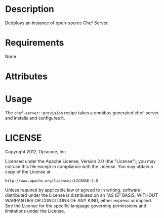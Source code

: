 Description
===========
Dedploys an instance of open-source Chef Server.

Requirements
============
None

Attributes
==========

Usage
=====
The `chef-server::provision` recipe takes a omnibus generated
chef-server and installs and configures it.

LICENSE
=======
Copyright 2012, Opscode, Inc

Licensed under the Apache License, Version 2.0 (the "License");
you may not use this file except in compliance with the License.
You may obtain a copy of the License at

    http://www.apache.org/licenses/LICENSE-2.0

Unless required by applicable law or agreed to in writing, software
distributed under the License is distributed on an "AS IS" BASIS,
WITHOUT WARRANTIES OR CONDITIONS OF ANY KIND, either express or implied.
See the License for the specific language governing permissions and
limitations under the License.



